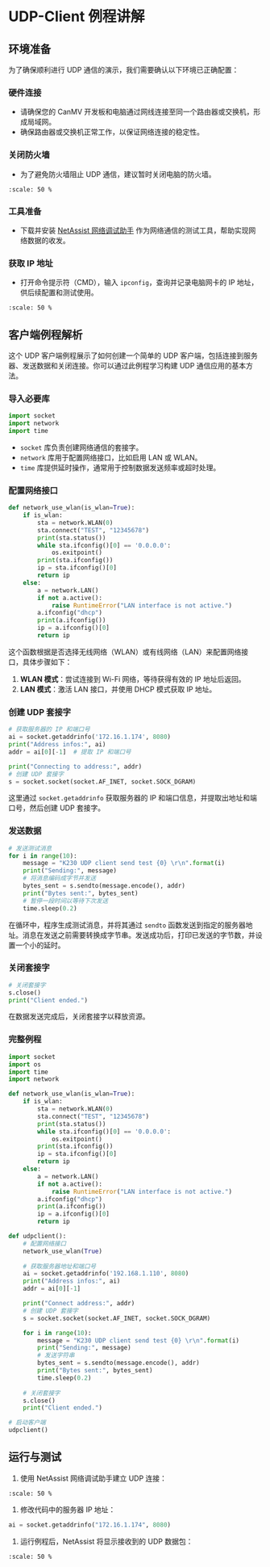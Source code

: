 # UDP-Client 例程讲解

## 环境准备

为了确保顺利进行 UDP 通信的演示，我们需要确认以下环境已正确配置：

### 硬件连接

- 请确保您的 CanMV 开发板和电脑通过网线连接至同一个路由器或交换机，形成局域网。
- 确保路由器或交换机正常工作，以保证网络连接的稳定性。

### 关闭防火墙

- 为了避免防火墙阻止 UDP 通信，建议暂时关闭电脑的防火墙。

```{image} ../images/network/image-20240722145319713.png
:scale: 50 %
```

### 工具准备

- 下载并安装 [NetAssist 网络调试助手](https://www.bing.com/search?q=netassist+cmsoft) 作为网络通信的测试工具，帮助实现网络数据的收发。

### 获取 IP 地址

- 打开命令提示符（CMD），输入 `ipconfig`，查询并记录电脑网卡的 IP 地址，供后续配置和测试使用。

```{image} ../images/network/image-20240722145500693.png
:scale: 50 %
```

## 客户端例程解析

这个 UDP 客户端例程展示了如何创建一个简单的 UDP 客户端，包括连接到服务器、发送数据和关闭连接。你可以通过此例程学习构建 UDP 通信应用的基本方法。

### 导入必要库

```python
import socket  
import network  
import time
```

- `socket` 库负责创建网络通信的套接字。
- `network` 库用于配置网络接口，比如启用 LAN 或 WLAN。
- `time` 库提供延时操作，通常用于控制数据发送频率或超时处理。

### 配置网络接口

```python
def network_use_wlan(is_wlan=True):
    if is_wlan:
        sta = network.WLAN(0)
        sta.connect("TEST", "12345678")
        print(sta.status())
        while sta.ifconfig()[0] == '0.0.0.0':
            os.exitpoint()
        print(sta.ifconfig())
        ip = sta.ifconfig()[0]
        return ip
    else:
        a = network.LAN()
        if not a.active():
            raise RuntimeError("LAN interface is not active.")
        a.ifconfig("dhcp")
        print(a.ifconfig())
        ip = a.ifconfig()[0]
        return ip
```

这个函数根据是否选择无线网络（WLAN）或有线网络（LAN）来配置网络接口，具体步骤如下：

1. **WLAN 模式**：尝试连接到 Wi-Fi 网络，等待获得有效的 IP 地址后返回。
1. **LAN 模式**：激活 LAN 接口，并使用 DHCP 模式获取 IP 地址。

### 创建 UDP 套接字

```python
# 获取服务器的 IP 和端口号  
ai = socket.getaddrinfo('172.16.1.174', 8080)
print("Address infos:", ai)  
addr = ai[0][-1]  # 提取 IP 和端口号

print("Connecting to address:", addr)
# 创建 UDP 套接字
s = socket.socket(socket.AF_INET, socket.SOCK_DGRAM)
```

这里通过 `socket.getaddrinfo` 获取服务器的 IP 和端口信息，并提取出地址和端口号，然后创建 UDP 套接字。

### 发送数据

```python
# 发送测试消息
for i in range(10):
    message = "K230 UDP client send test {0} \r\n".format(i)
    print("Sending:", message)
    # 将消息编码成字节并发送
    bytes_sent = s.sendto(message.encode(), addr)
    print("Bytes sent:", bytes_sent)
    # 暂停一段时间以等待下次发送
    time.sleep(0.2)
```

在循环中，程序生成测试消息，并将其通过 `sendto` 函数发送到指定的服务器地址。消息在发送之前需要转换成字节串。发送成功后，打印已发送的字节数，并设置一个小的延时。

### 关闭套接字

```python
# 关闭套接字
s.close()
print("Client ended.")
```

在数据发送完成后，关闭套接字以释放资源。

### 完整例程

```python
import socket
import os
import time
import network

def network_use_wlan(is_wlan=True):
    if is_wlan:
        sta = network.WLAN(0)
        sta.connect("TEST", "12345678")
        print(sta.status())
        while sta.ifconfig()[0] == '0.0.0.0':
            os.exitpoint()
        print(sta.ifconfig())
        ip = sta.ifconfig()[0]
        return ip
    else:
        a = network.LAN()
        if not a.active():
            raise RuntimeError("LAN interface is not active.")
        a.ifconfig("dhcp")
        print(a.ifconfig())
        ip = a.ifconfig()[0]
        return ip

def udpclient():
    # 配置网络接口
    network_use_wlan(True)
  
    # 获取服务器地址和端口号
    ai = socket.getaddrinfo('192.168.1.110', 8080)
    print("Address infos:", ai)
    addr = ai[0][-1]

    print("Connect address:", addr)
    # 创建 UDP 套接字
    s = socket.socket(socket.AF_INET, socket.SOCK_DGRAM)

    for i in range(10):
        message = "K230 UDP client send test {0} \r\n".format(i)
        print("Sending:", message)
        # 发送字符串
        bytes_sent = s.sendto(message.encode(), addr)
        print("Bytes sent:", bytes_sent)
        time.sleep(0.2)
    
    # 关闭套接字
    s.close()
    print("Client ended.")

# 启动客户端
udpclient()
```

## 运行与测试

1. 使用 NetAssist 网络调试助手建立 UDP 连接：

```{image} ../images/network/image-20240722171950467.png
:scale: 50 %
```

1. 修改代码中的服务器 IP 地址：

```python
ai = socket.getaddrinfo("172.16.1.174", 8080)
```

1. 运行例程后，NetAssist 将显示接收到的 UDP 数据包：

```{image} ../images/network/image-20240722172037608.png
:scale: 50 %
```
